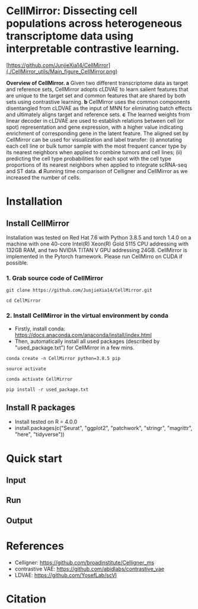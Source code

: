 # CellMirror: Dissecting cell populations across heterogeneous transcriptome data using interpretable contrastive learning.

[https://github.com/JunjieXia14/CellMirror](./CellMirror_utils/Main_figure_CellMirror.png)

**Overview of CellMirror. a** Given two different transcriptome data as target and reference sets, CellMirror adopts cLDVAE to learn salient features that are unique to the target set and common features that are shared by both sets using contrastive learning. **b** CellMirror uses the common components disentangled from cLDVAE as the input of MNN for eliminating batch effects and ultimately aligns target and reference sets. **c** The learned weights from linear decoder in cLDVAE are used to establish relations between cell (or spot) representation and gene expression, with a higher value indicating enrichment of corresponding gene in the latent feature. The aligned set by CellMirror can be used for visualization and label transfer: (i) annotating each cell line or bulk tumor sample with the most frequent cancer type by its nearest neighbors when applied to combine tumors and cell lines; (ii) predicting the cell type probabilities for each spot with the cell type proportions of its nearest neighbors when applied to integrate scRNA-seq and ST data. **d** Running time comparison of Celligner and CellMirror as we increased the number of cells.

# Installation

## Install CellMirror

Installation was tested on Red Hat 7.6 with Python 3.8.5 and torch 1.4.0 on a machine with one 40-core Intel(R) Xeon(R) Gold 5115 CPU addressing with 132GB RAM, and two NVIDIA TITAN V GPU addressing 24GB. CellMirror is implemented in the Pytorch framework. Please run CellMirro on CUDA if possible.

### 1. Grab source code of CellMirror

```
git clone https://github.com/JunjieXia14/CellMirror.git

cd CellMirror
```

### 2. Install CellMirror in the virtual environment by conda

* Firstly, install conda: https://docs.anaconda.com/anaconda/install/index.html
* Then, automatically install all used packages (described by "used_package.txt") for CellMirror in a few mins.

```
conda create -n CellMirror python=3.8.5 pip

source activate

conda activate CellMirror

pip install -r used_package.txt
```

## Install R packages

* Install tested on R = 4.0.0
* install.packages(c("Seurat", "ggplot2", "patchwork", "stringr", "magrittr", "here", "tidyverse"))

# Quick start

## Input

## Run

## Output

# References

* Celligner: https://github.com/broadinstitute/Celligner_ms
* contrastive VAE: https://github.com/abidlabs/contrastive_vae
* LDVAE: https://github.com/YosefLab/scVI

# Citation
